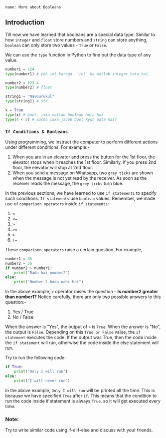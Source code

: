 ```ngMeta
name: More about Booleans
```

## Introduction

Till now we have learned that booleans are a special data type. Similar to how `integer` and `float` store numbers and `string` can store anything, `boolean` can only store two values - `True` or `False`. 

We can use the `type` function in Python to find out the data type of any value.

```python
number1 = 124
type(number1) # yeh int karega. `int` ka matlab integer hota hai.

number2 = 123.4
type(number2) # float

string1 = "NavGurukul"
type(string1) # str

x = True
type(x) # bool. iska matlab boolean hota hai
type(4 < 5) # socho iska javab bool kyun aata hai?
```

### `If Conditions & Booleans`

Using programming, we instruct the computer to perform different actions under different conditions. For example:-

1. When you are in an elevator and press the button for the 1st floor, the elevator stops when it reaches the 1st floor. Similarly, if you press 2nd floor, the elevator will stop at 2nd floor.
2. When you send a message on Whatsapp, two `grey ticks` are shown when the message is not yet read by the receiver. As soon as the receiver reads the message, the `grey ticks` turn blue.

In the previous sections, we have learned to use `if statements` to specify such conditions. `If statements` use `boolean` values. Remember, we made use of `comparison operators` inside `if statements`:-

1. `<`
2. `<=`
3. `>`
4. `>=`
5. `>`
6. `!=`

These `comparison operators` raise a certain question. For example,

```python
number1 = 45
number2 = 56
if number2 > number1:
	print("Bada hai number2")
else:
	print("Number 2 bada nahi hai")
```

In the above example, `>` operator raises the question - **Is number2 greater than number1?** Notice carefully, there are only two possible answers to this question:-

1. Yes / True
2. No / False

When the answer is "Yes", the output of `>` is `True`. When the answer is "No", the output is `False`. Depending on this `True or False` value, the `if statement` executes the code. If the output was True, then the code inside the `if statement` will run, otherwise the code inside the else statement will run.

Try to run the following code:

```python
if True:
	print("Only I will run")
else:
	print("I will never run")
```

In the above example, `Only I will run` will be printed all the time. This is because we have specified `True` after `if`. This means that the condition to run the code inside if statement is always `True`, so it will get executed every time.

### Note:
 Try to write similar code using if-elif-else and discuss with your friends.